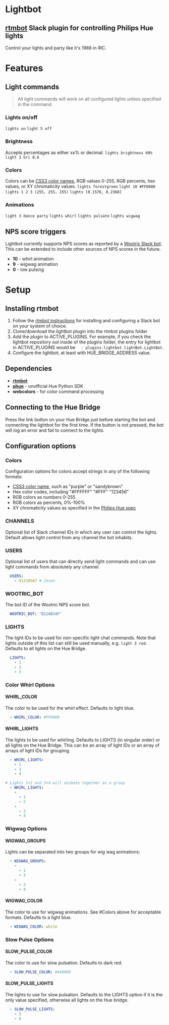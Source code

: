 Lightbot
========

## [rtmbot](https://github.com/slackhq/python-rtmbot) Slack plugin for controlling Philips Hue lights
Control your lights and party like it's 1988 in IRC.

# Features

## Light commands
> All light commands will work on all configured lights unless specified in the command.

### Lights on/off
`lights on`
`light 5 off`
### Brightness
Accepts percentages as either xx% or decimal.
`lights brightness 60%`
`light 3 bri 0.6`
### Colors
Colors can be [CSS3 color names](http://www.w3.org/TR/css3-color/#svg-color), RGB values 0-255, RGB percents, hex values, or XY chromaticity values.
`lights forestgreen`
`light 10 #FF0000`
`lights 1 2 3 (255, 255, 255)`
`lights [0.1576, 0.2368]`
### Animations
`light 3 dance party`
`lights whirl`
`lights pulsate`
`lights wigwag`

## NPS score triggers
Lightbot currently supports NPS scores as reported by a [Wootric Slack bot](http://help.wootric.com/knowledge_base/topics/how-do-i-post-my-wootric-responses-to-slack).  This can be extended to include other sources of NPS scores in the future.

* **10** - whirl animation
* **9** - wigwag animation
* **0** - low pulsing

# Setup

## Installing rtmbot
1. Follow the [rtmbot instructions](https://github.com/slackhq/python-rtmbot) for installing and configuring a Slack bot on your system of choice.
2. Clone/download the lightbot plugin into the rtmbot plugins folder
3. Add the plugin to ACTIVE_PLUGINS.  For example, if you check the lightbot repository out inside of the plugins folder, the entry for lightbot in ACTIVE_PLUGINS would be `  - plugins.lightbot.lightBot.LightBot`.
4. Configure the lightbot, at least with HUE_BRIDGE_ADDRESS value.

## Dependencies
* **[rtmbot](https://github.com/slackhq/python-rtmbot)**
* **[phue](https://github.com/studioimaginaire/phue)** - unofficial Hue Python SDK
* **webcolors** - for color command processing

## Connecting to the Hue Bridge
Press the link button on your Hue Bridge just before starting the bot and connecting the lightbot for the first time.  If the button is not pressed, the bot will log an error and fail to connect to the lights.

## Configuration options

### Colors
Configuration options for colors accept strings in any of the following formats:
* [CSS3 color name](http://www.w3.org/TR/css3-color/#svg-color), such as "purple" or "sandybrown"
* Hex color codes, including "#FFFFFF" "#FFF" "123456"
* RGB colors as numbers 0-255
* RGB colors as percents, 0%-100%
* XY chromaticity values as specified in the [Philips Hue spec](https://www.developers.meethue.com/documentation/core-concepts)
### CHANNELS
Optional list of Slack channel IDs in which any user can control the lights.  Default allows light control from any channel the bot inhabits.
### USERS
Optional list of users that can directly send light commands and can use light commands from absolutely any channel.
```YAML
  USERS:
    - U1234567 # Jason
```
### WOOTRIC_BOT
The bot ID of the Wootric NPS score bot.
```YAML
  WOOTRIC_BOT: "B12AB34F"
```
### LIGHTS
The light IDs to be used for non-specific light chat commands.  Note that lights outside of this list can still be used manually, e.g. `light 3 red`.  Defaults to all lights on the Hue Bridge.
```YAML
  LIGHTS:
    - 1
    - 2
    - 3
```
### Color Whirl Options
#### WHIRL_COLOR
The color to be used for the whirl effect.  Defaults to light blue.
```YAML
  - WHIRL_COLOR: #FF0000
```
#### WHIRL_LIGHTS
The lights to be used for whirling.  Defaults to LIGHTS (in singular order) or all lights on the Hue Bridge.  This can be an array of light IDs or an array of arrays of light IDs for grouping.
```YAML
  - WHIRL_LIGHTS:
    - 1
	- 3
	- 4
```
```YAML
# Lights 1+2 and 3+4 will animate together as a group
  - WHIRL_LIGHTS:
    -
	  - 1
	  - 2
	-
	  - 3
	  - 4
```
### Wigwag Options
#### WIGWAG_GROUPS
Lights can be separated into two groups for wig wag animations:
```YAML
  - WIGWAG_GROUPS:
    -
	  - 1
	  - 3
	-
	  - 2
	  - 4
```
#### WIGWAG_COLOR
The color to use for wigwag animations.  See #Colors above for acceptable formats.  Defaults to a light blue.
```YAML
  - WIGWAG_COLOR: white
```
### Slow Pulse Options
#### SLOW_PULSE_COLOR
The color to use for slow pulsation.  Defaults to dark red.
```YAML
  - SLOW_PULSE_COLOR: #440000
```
#### SLOW_PULSE_LIGHTS
The lights to use for slow pulsation.  Defaults to the LIGHTS option if it is the only value specified, otherwise all lights on the Hue bridge.
```YAML
  - SLOW_PULSE_LIGHTS:
    - 5
	- 6
```

